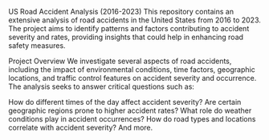 US Road Accident Analysis (2016-2023)
This repository contains an extensive analysis of road accidents in the United States from 2016 to 2023. The project aims to identify patterns and factors contributing to accident severity and rates, providing insights that could help in enhancing road safety measures.

Project Overview
We investigate several aspects of road accidents, including the impact of environmental conditions, time factors, geographic locations, and traffic control features on accident severity and occurrence. The analysis seeks to answer critical questions such as:

How do different times of the day affect accident severity?
Are certain geographic regions prone to higher accident rates?
What role do weather conditions play in accident occurrences?
How do road types and locations correlate with accident severity?
And more.
